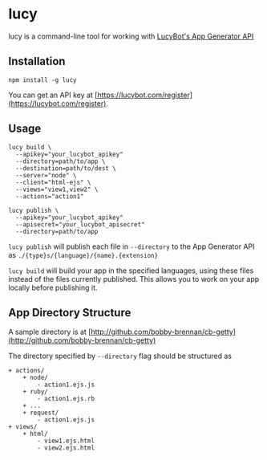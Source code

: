 # lucy
lucy is a command-line tool for working with [LucyBot's App Generator API](https://lucybot.com/)

## Installation
```
npm install -g lucy
```

You can get an API key at [https://lucybot.com/register](https://lucybot.com/register).

## Usage
```
lucy build \
  --apikey="your_lucybot_apikey"
  --directory=path/to/app \
  --destination=path/to/dest \
  --server="node" \
  --client="html-ejs" \
  --views="view1,view2" \
  --actions="action1"
  
lucy publish \
  --apikey="your_lucybot_apikey"
  --apisecret="your_lucybot_apisecret"
  --directory=path/to/app
```

`lucy publish` will publish each file in `--directory` to the App Generator API as `./{type}s/{language}/{name}.{extension}`

`lucy build` will build your app in the specified languages, using these files instead of the files currently published. This allows you to work on your app locally before publishing it.

## App Directory Structure
A sample directory is at [http://github.com/bobby-brennan/cb-getty](http://github.com/bobby-brennan/cb-getty)

The directory specified by `--directory` flag should be structured as

```
+ actions/
    + node/
        - action1.ejs.js
    + ruby/
        - action1.ejs.rb
    + ...
    + request/
        - action1.ejs.js
+ views/
    + html/
        - view1.ejs.html
        - view2.ejs.html
```
